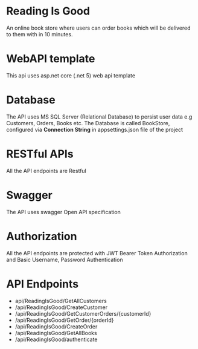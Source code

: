 # Reading Is Good
An online book store where users can order books which will be delivered to them
with in 10 minutes. 

# WebAPI template
This api uses asp.net core (.net 5) web api template

# Database
The API uses MS SQL Server (Relational Database) to persist user data e.g Customers, Orders, Books etc.
The Database is called BookStore, configured via **Connection String** in appsettings.json file of the project

# RESTful APIs
All the API endpoints are Restful

# Swagger 
The API uses swagger Open API specification

# Authorization 
All the API endpoints are protected with JWT Bearer Token Authorization and Basic Username, Password Authentication

# API Endpoints
* api/ReadingIsGood/GetAllCustomers
* /api/ReadingIsGood/CreateCustomer
* /api/ReadingIsGood/GetCustomerOrders/{customerId}
* /api/ReadingIsGood/GetOrder/{orderId}
* /api/ReadingIsGood/CreateOrder
* /api/ReadingIsGood/GetAllBooks
* /api/ReadingIsGood/authenticate


